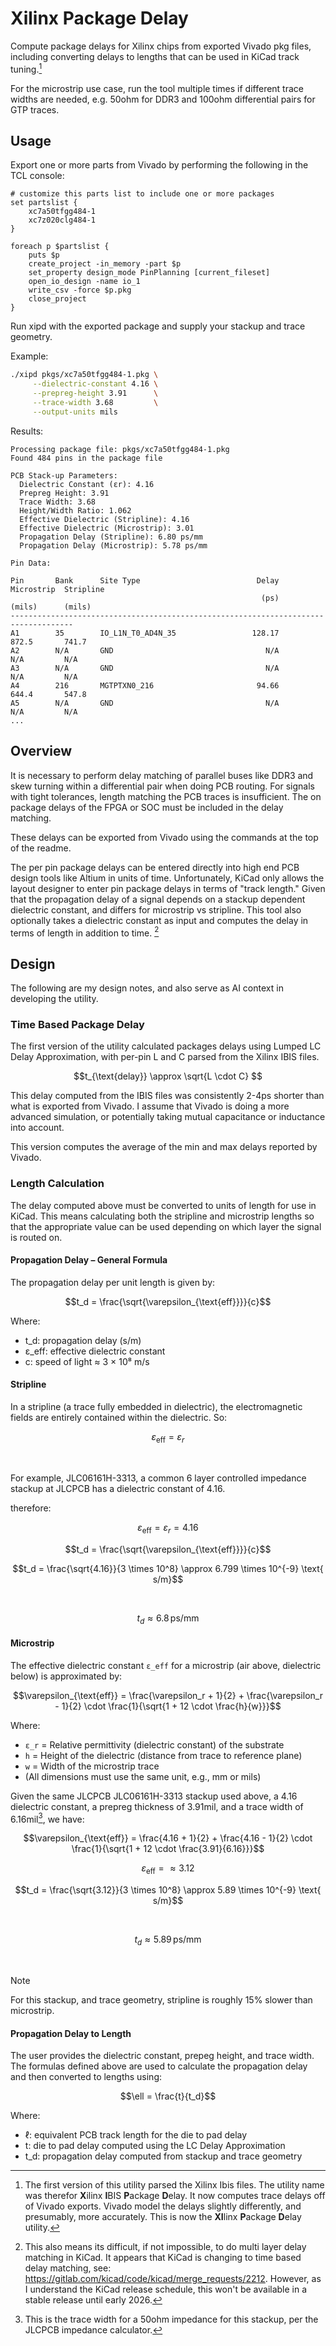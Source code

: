 # Xilinx Package Delay

Compute package delays for Xilinx chips from exported Vivado pkg files,
including converting delays to lengths that can be used in KiCad track tuning.[^1]

[^1]: The first version of this utility parsed the Xilinx Ibis files. The utility name was therefor **X**ilinx **I**BIS **P**ackage **D**elay. It now computes
trace delays off of Vivado exports. Vivado model the delays slightly
differently, and presumably, more accurately.
This is now the **XI**linx **P**ackage **D**elay utility.

For the microstrip use case, run the tool multiple times if different trace
widths are needed, e.g. 50ohm for DDR3 and 100ohm differential pairs for
GTP traces.

## Usage

Export one or more parts from Vivado by performing the following in
the TCL console:

```text
# customize this parts list to include one or more packages
set partslist {
    xc7a50tfgg484-1
    xc7z020clg484-1
}

foreach p $partslist {
    puts $p
    create_project -in_memory -part $p
    set_property design_mode PinPlanning [current_fileset]
    open_io_design -name io_1
    write_csv -force $p.pkg
    close_project
}
```

Run xipd with the exported package and supply your stackup and trace geometry.

Example:

```bash
./xipd pkgs/xc7a50tfgg484-1.pkg \
     --dielectric-constant 4.16 \
     --prepreg-height 3.91      \
     --trace-width 3.68         \
     --output-units mils
```

Results:

```text
Processing package file: pkgs/xc7a50tfgg484-1.pkg
Found 484 pins in the package file

PCB Stack-up Parameters:
  Dielectric Constant (εr): 4.16
  Prepreg Height: 3.91
  Trace Width: 3.68
  Height/Width Ratio: 1.062
  Effective Dielectric (Stripline): 4.16
  Effective Dielectric (Microstrip): 3.01
  Propagation Delay (Stripline): 6.80 ps/mm
  Propagation Delay (Microstrip): 5.78 ps/mm

Pin Data:

Pin       Bank      Site Type                          Delay   Microstrip  Stripline
                                                        (ps)      (mils)      (mils)
------------------------------------------------------------------------------------
A1        35        IO_L1N_T0_AD4N_35                 128.17       872.5       741.7
A2        N/A       GND                                  N/A         N/A         N/A
A3        N/A       GND                                  N/A         N/A         N/A
A4        216       MGTPTXN0_216                       94.66       644.4       547.8
A5        N/A       GND                                  N/A         N/A         N/A
...
```

## Overview

It is necessary to perform delay matching of parallel buses like DDR3
and skew turning within a differential pair when doing PCB routing. For
signals with tight tolerances, length matching the PCB traces is insufficient.
The on package delays of the FPGA or SOC must be included in the delay matching.

These delays can be exported from Vivado using the commands at the top
of the readme.

The per pin package delays can be entered directly into high end PCB design
tools like Altium in units of time. Unfortunately, KiCad only allows the
layout designer to enter pin package delays in terms of "track length." Given
that the propagation delay of a signal depends on a stackup dependent dielectric
constant, and differs for microstrip vs stripline. This tool also optionally
takes a dielectric constant as input and computes the delay in terms of length
in addition to time. [^2]

[^2]: This also means its difficult, if not impossible, to do multi layer
delay matching in KiCad. It appears that KiCad is changing to time based
delay matching, see: <https://gitlab.com/kicad/code/kicad/merge_requests/2212>.
However, as I understand the KiCad release schedule, this won't be available
in a stable release until early 2026.

## Design

The following are my design notes, and also serve as AI context in developing
the utility.

### Time Based Package Delay

The first version of the utility calculated packages delays using
Lumped LC Delay Approximation, with per-pin L and C parsed from the Xilinx IBIS files.

```math
t_{\text{delay}} \approx \sqrt{L \cdot C}

```

This delay computed from the IBIS files was consistently 2-4ps shorter than what is exported
from Vivado. I assume that Vivado is doing a more advanced simulation, or potentially
taking mutual capacitance or inductance into account.

This version computes the average of the min and max delays reported by Vivado.

### Length Calculation

The delay computed above must be converted to units of length for use in KiCad.
This means calculating both the stripline and microstrip lengths so that
the appropriate value can be used depending on which layer the signal is routed
on.

#### Propagation Delay – General Formula

The propagation delay per unit length is given by:

```math
t_d = \frac{\sqrt{\varepsilon_{\text{eff}}}}{c}
```

Where:

- t_d: propagation delay (s/m)
- ε_eff: effective dielectric constant
- c: speed of light ≈ 3 × 10⁸ m/s

#### Stripline

In a stripline (a trace fully embedded in dielectric), the electromagnetic
fields are entirely contained within the dielectric. So:

```math
\varepsilon_{\text{eff}} = \varepsilon_r
```

<br>

For example, JLC06161H-3313, a common 6 layer controlled impedance stackup
at JLCPCB has a dielectric constant of 4.16.

therefore:

```math
\varepsilon_{\text{eff}} = \varepsilon_r = 4.16
```

```math
t_d = \frac{\sqrt{\varepsilon_{\text{eff}}}}{c}
```

```math
t_d = \frac{\sqrt{4.16}}{3 \times 10^8}
     \approx 6.799 \times 10^{-9} \text{ s/m}
```

<br>

```math
t_d \approx 6.8 \, \text{ps/mm}
```

#### Microstrip

The effective dielectric constant `ε_eff` for a microstrip (air above,
dielectric below) is approximated by:

```math
\varepsilon_{\text{eff}} =
  \frac{\varepsilon_r + 1}{2} + \frac{\varepsilon_r - 1}{2}
  \cdot
  \frac{1}{\sqrt{1 + 12 \cdot \frac{h}{w}}}
```

Where:

- `ε_r` = Relative permittivity (dielectric constant) of the substrate
- `h` = Height of the dielectric (distance from trace to reference plane)
- `w` = Width of the microstrip trace
- (All dimensions must use the same unit, e.g., mm or mils)

Given the same JLCPCB JLC06161H-3313 stackup used above, a 4.16 dielectric
constant, a prepreg thickness of 3.91mil, and a trace width of
6.16mil[^3], we have:

[^3]: This is the trace width for a 50ohm impedance for this stackup, per
the JLCPCB impedance calculator.

```math
\varepsilon_{\text{eff}} =
  \frac{4.16 + 1}{2} +
  \frac{4.16 - 1}{2} \cdot
  \frac{1}{\sqrt{1 + 12 \cdot \frac{3.91}{6.16}}}
```

```math
\varepsilon_{\text{eff}} =
  \approx 3.12
```

```math
t_d = \frac{\sqrt{3.12}}{3 \times 10^8}
    \approx 5.89 \times 10^{-9} \text{ s/m}
```

<br>

```math
t_d \approx 5.89 \, \text{ps/mm}

```

<br>

>[!Note]
> For this stackup, and trace geometry, stripline is roughly 15% slower than
> microstrip.

#### Propagation Delay to Length

The user provides the dielectric constant, prepeg height, and trace width.
The formulas defined above are used to calculate the propagation delay and
then converted to lengths using:

```math
\ell = \frac{t}{t_d}
```

Where:

- ℓ: equivalent PCB track length for the die to pad delay
- t: die to pad delay computed using the LC Delay Approximation
- t_d: propagation delay computed from stackup and trace geometry
